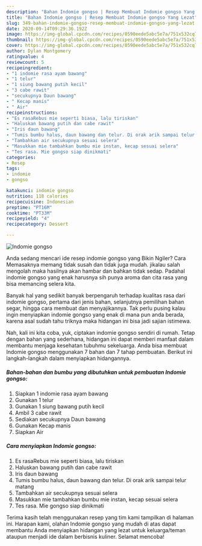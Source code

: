 ```yaml
---
description: "Bahan Indomie gongso | Resep Membuat Indomie gongso Yang Lezat"
title: "Bahan Indomie gongso | Resep Membuat Indomie gongso Yang Lezat"
slug: 349-bahan-indomie-gongso-resep-membuat-indomie-gongso-yang-lezat
date: 2020-09-14T09:29:36.192Z
image: https://img-global.cpcdn.com/recipes/0590eede5abc5e7a/751x532cq70/indomie-gongso-foto-resep-utama.jpg
thumbnail: https://img-global.cpcdn.com/recipes/0590eede5abc5e7a/751x532cq70/indomie-gongso-foto-resep-utama.jpg
cover: https://img-global.cpcdn.com/recipes/0590eede5abc5e7a/751x532cq70/indomie-gongso-foto-resep-utama.jpg
author: Dylan Montgomery
ratingvalue: 4
reviewcount: 5
recipeingredient:
- "1 indomie rasa ayam bawang"
- "1 telur"
- "1 siung bawang putih kecil"
- "3 cabe rawit"
- "secukupnya Daun bawang"
- " Kecap manis"
- " Air"
recipeinstructions:
- "Es rasaRebus mie seperti biasa, lalu tiriskan"
- "Haluskan bawang putih dan cabe rawit"
- "Iris daun bawang"
- "Tumis bumbu halus, daun bawang dan telur. Di orak arik sampai telur matang"
- "Tambahkan air secukupnya sesuai selera"
- "Masukkan mie tambahkan bumbu mie instan, kecap sesuai selera"
- "Tes rasa. Mie gongso siap dinikmati"
categories:
- Resep
tags:
- indomie
- gongso

katakunci: indomie gongso 
nutrition: 118 calories
recipecuisine: Indonesian
preptime: "PT16M"
cooktime: "PT33M"
recipeyield: "4"
recipecategory: Dessert

---
```



![Indomie gongso](https://img-global.cpcdn.com/recipes/0590eede5abc5e7a/751x532cq70/indomie-gongso-foto-resep-utama.jpg)

Anda sedang mencari ide resep indomie gongso yang Bikin Ngiler? Cara Memasaknya memang tidak susah dan tidak juga mudah. jikalau salah mengolah maka hasilnya akan hambar dan bahkan tidak sedap. Padahal indomie gongso yang enak harusnya sih punya aroma dan cita rasa yang bisa memancing selera kita.

Banyak hal yang sedikit banyak berpengaruh terhadap kualitas rasa dari indomie gongso, pertama dari jenis bahan, selanjutnya pemilihan bahan segar, hingga cara membuat dan menyajikannya. Tak perlu pusing kalau ingin menyiapkan indomie gongso yang enak di mana pun anda berada, karena asal sudah tahu triknya maka hidangan ini bisa jadi sajian istimewa.




Nah, kali ini kita coba, yuk, ciptakan indomie gongso sendiri di rumah. Tetap dengan bahan yang sederhana, hidangan ini dapat memberi manfaat dalam membantu menjaga kesehatan tubuhmu sekeluarga. Anda bisa membuat Indomie gongso menggunakan 7 bahan dan 7 tahap pembuatan. Berikut ini langkah-langkah dalam menyiapkan hidangannya.

<!--inarticleads1-->

##### Bahan-bahan dan bumbu yang dibutuhkan untuk pembuatan Indomie gongso:

1. Siapkan 1 indomie rasa ayam bawang
1. Gunakan 1 telur
1. Gunakan 1 siung bawang putih kecil
1. Ambil 3 cabe rawit
1. Sediakan secukupnya Daun bawang
1. Gunakan  Kecap manis
1. Siapkan  Air




<!--inarticleads2-->

##### Cara menyiapkan Indomie gongso:

1. Es rasaRebus mie seperti biasa, lalu tiriskan
1. Haluskan bawang putih dan cabe rawit
1. Iris daun bawang
1. Tumis bumbu halus, daun bawang dan telur. Di orak arik sampai telur matang
1. Tambahkan air secukupnya sesuai selera
1. Masukkan mie tambahkan bumbu mie instan, kecap sesuai selera
1. Tes rasa. Mie gongso siap dinikmati




Terima kasih telah menggunakan resep yang tim kami tampilkan di halaman ini. Harapan kami, olahan Indomie gongso yang mudah di atas dapat membantu Anda menyiapkan hidangan yang lezat untuk keluarga/teman ataupun menjadi ide dalam berbisnis kuliner. Selamat mencoba!
